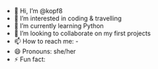 - 👋 Hi, I’m @kopf8
- 👀 I’m interested in coding & travelling
- 🌱 I’m currently learning Python
- 💞️ I’m looking to collaborate on my first projects
- 📫 How to reach me: - 
- 😄 Pronouns: she/her
- ⚡ Fun fact: 

<!---
kopf8/kopf8 is a ✨ special ✨ repository because its `README.md` (this file) appears on your GitHub profile.
You can click the Preview link to take a look at your changes.
--->
